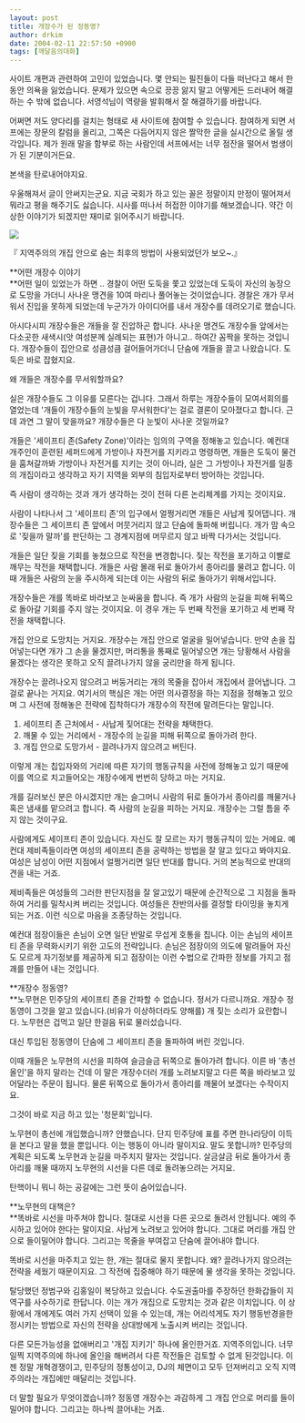 ```yaml
---
layout: post
title: 개장수가 된 정동영?
author: drkim
date: 2004-02-11 22:57:50 +0900
tags: [깨달음의대화]
---
```

사이트 개편과 관련하여 고민이 있었습니다. 몇 안되는 필진들이 다들 떠난다고 해서 한동안 의욕을 잃었습니다. 문제가 있으면 속으로 끙끙 앓지 말고 어떻게든 드러내어 해결하는 수 밖에 없습니다. 서영석님이 역량을 발휘해서 잘 해결하기를 바랍니다.

어쩌면 저도 양다리를 걸치는 형태로 새 사이트에 참여할 수 있습니다. 참여하게 되면 서프에는 장문의 칼럼을 올리고, 그쪽은 다듬어지지 않은 짤막한 글을 실시간으로 올릴 생각입니다. 제가 원래 말을 함부로 하는 사람인데 서프에서는 너무 점잔을 떨어서 범생이가 된 기분이거든요. 

본색을 탄로내어야지요.

우울해져서 글이 안써지는군요. 지금 국회가 하고 있는 꼴은 정말이지 만정이 떨어져서 뭐라고 평을 해주기도 싫습니다. 시사를 떠나서 허접한 이야기를 해보겠습니다. 약간 이상한 이야기가 되겠지만 재미로 읽어주시기 바랍니다. 


  ![](http://drkimz.com/technote/board/KDR/upimg/1076505646.jpg)


  『 지역주의의 개집 안으로 숨는 최후의 방법이 사용되었던가 보오~.』


**어떤 개장수 이야기  
**어떤 일이 있었는가 하면 .. 경찰이 어떤 도둑을 쫓고 있었는데 도둑이 자신의 농장으로 도망을 가더니 사나운 맹견을 10여 마리나 풀어놓는 것이었습니다. 경찰은 개가 무서워서 진입을 못하게 되었는데 누군가가 아이디어를 내서 개장수를 데려오기로 했습니다.

아시다시피 개장수들은 개들을 잘 진압하곤 합니다. 사나운 맹견도 개장수들 앞에서는 다소곳한 새색시(앗 여성분께 실례되는 표현)가 아니고.. 하여간 꼼짝을 못하는 것입니다. 개장수들이 집안으로 성큼성큼 걸어들어가더니 단숨에 개들을 끌고 나왔습니다. 도둑은 바로 잡혔지요.

왜 개들은 개장수를 무서워할까요?

실은 개장수들도 그 이유를 모른다는 겁니다. 그래서 하루는 개장수들이 모여서회의를 열었는데 '개들이 개장수들의 눈빛을 무서워한다'는 걸로 결론이 모아졌다고 합니다. 근데 과연 그 말이 맞을까요? 개장수들은 다 눈빛이 사나운 것일까요? 

개들은 '세이프티 존(Safety Zone)'이라는 임의의 구역을 정해놓고 있습니다. 예컨대 개주인이 훈련된 세퍼드에게 가방이나 자전거를 지키라고 명령하면, 개들은 도둑이 물건을 훔쳐갈까봐 가방이나 자전거를 지키는 것이 아니라, 실은 그 가방이나 자전거를 일종의 개집이라고 생각하고 자기 지역을 외부의 침입자로부터 방어하는 것입니다. 

즉 사람이 생각하는 것과 개가 생각하는 것이 전혀 다른 논리체계를 가지는 것이지요.

사람이 나타나서 그 '세이프티 존'의 입구에서 얼쩡거리면 개들은 사납게 짖어댑니다. 개장수들은 그 세이프티 존 앞에서 머뭇거리지 않고 단숨에 돌파해 버립니다. 개가 맘 속으로 '짖을까 말까'를 판단하는 그 경계지점에 머무르지 않고 바짝 다가서는 것입니다. 

개들은 일단 짖을 기회를 놓쳤으므로 작전을 변경합니다. 짖는 작전을 포기하고 이빨로 깨무는 작전을 채택합니다. 개들은 사람 몰래 뒤로 돌아가서 종아리를 물려고 합니다. 이때 개들은 사람의 눈을 주시하게 되는데 이는 사람의 뒤로 돌아가기 위해서입니다. 

개장수들은 개를 똑바로 바라보고 눈싸움을 합니다. 즉 개가 사람의 눈길을 피해 뒤쪽으로 돌아갈 기회를 주지 않는 것이지요. 이 경우 개는 두 번째 작전을 포기하고 세 번째 작전을 채택합니다. 

개집 안으로 도망치는 거지요. 개장수는 개집 안으로 얼굴을 밀어넣습니다. 만약 손을 집어넣는다면 개가 그 손을 물겠지만, 머리통을 통째로 밀어넣으면 개는 당황해서 사람을 물겠다는 생각은 못하고 오직 끌려나가지 않을 궁리만을 하게 됩니다. 

개장수는 끌려나오지 않으려고 버둥거리는 개의 목줄을 잡아서 개집에서 끌어냅니다. 그걸로 끝나는 거지요. 여기서의 핵심은 개는 어떤 의사결정을 하는 지점을 정해놓고 있으며 그 사전에 정해놓은 전략에 집착하다가 개장수의 작전에 말려든다는 말입니다. 

1) 세이프티 존 근처에서 - 사납게 짖어대는 전략을 채택한다.   
2) 깨물 수 있는 거리에서 - 개장수의 눈길을 피해 뒤쪽으로 돌아가려 한다.   
3) 개집 안으로 도망가서 - 끌려나가지 않으려고 버틴다. 

이렇게 개는 칩입자와의 거리에 따른 자기의 행동규칙을 사전에 정해놓고 있기 때문에 이를 역으로 치고들어오는 개장수에게 번번히 당하고 마는 거지요. 

개를 길러보신 분은 아시겠지만 개는 슬그머니 사람의 뒤로 돌아가서 종아리를 깨물거나 혹은 냄새를 맡으려고 합니다. 즉 사람의 눈길을 피하는 거지요. 개장수는 그럴 틈을 주지 않는 것이구요.

사람에게도 세이프티 존이 있습니다. 자신도 잘 모르는 자기 행동규칙이 있는 거에요. 예컨대 제비족들이라면 여성의 세이프티 존을 공략하는 방법을 잘 알고 있다고 봐야지요. 여성은 남성이 어떤 지점에서 얼쩡거리면 일단 반대를 합니다. 거의 본능적으로 반대의견을 내는 거죠. 

제비족들은 여성들의 그러한 판단지점을 잘 알고있기 때문에 순간적으로 그 지점을 돌파하여 거리를 밀착시켜 버리는 것입니다. 여성들은 찬반의사를 결정할 타이밍을 놓치게 되는 거죠. 이런 식으로 마음을 조종당하는 것입니다. 

예컨대 점장이들은 손님이 오면 일단 반말로 무섭게 호통을 칩니다. 이는 손님의 세이프티 존을 무력화시키기 위한 고도의 전략입니다. 손님은 점장이의 의도에 말려들어 자신도 모르게 자기정보를 제공하게 되고 점장이는 이런 수법으로 간파한 정보를 가지고 점괘를 만들어 내는 것입니다. 

**개장수 정동영?  
**노무현은 민주당의 세이프티 존을 간파할 수 없습니다. 정서가 다르니까요. 개장수 정동영이 그것을 알고 있습니다.(비유가 이상하더라도 양해를) 개 짖는 소리가 요란합니다. 노무현은 겁먹고 일단 한걸음 뒤로 물러섰습니다. 

대신 투입된 정동영이 단숨에 그 세이프티 존을 돌파하여 버린 것입니다. 

이때 개들은 노무현의 시선을 피하여 슬금슬금 뒤쪽으로 돌아가려 합니다. 이른 바 '총선 올인'을 하지 말라는 건데 이 말은 개장수더러 개를 노려보지말고 다른 쪽을 바라보고 있어달라는 주문이 됩니다. 물론 뒤쪽으로 돌아가서 종아리를 깨물어 보겠다는 수작이지요.

그것이 바로 지금 하고 있는 '청문회'입니다. 

노무현이 총선에 개입했습니까? 안했습니다. 단지 민주당에 표를 주면 한나라당이 이득을 본다고 말을 했을 뿐입니다. 이는 행동이 아니라 말이지요. 말도 못합니까? 민주당의 계획은 되도록 노무현과 눈길을 마주치지 말자는 것입니다. 살금살금 뒤로 돌아가서 종아리를 깨물 때까지 노무현의 시선을 다른 데로 돌려놓으려는 거지요. 

탄핵이니 뭐니 하는 공갈에는 그런 뜻이 숨어있습니다. 

**노무현의 대책은?  
**똑바로 시선을 마주쳐야 합니다. 절대로 시선을 다른 곳으로 돌려서 안됩니다. 예의 주시하고 있어야 한다는 말이지요. 사납게 노려보고 있어야 합니다. 그대로 머리를 개집 안으로 들이밀어야 합니다. 그리고는 목줄을 부여잡고 단숨에 끌어내야 합니다. 

똑바로 시선을 마주치고 있는 한, 개는 절대로 물지 못합니다. 왜? 끌려나가지 않으려는 전략을 세웠기 때문이지요. 그 작전에 집중해야 하기 때문에 물 생각을 못하는 것입니다. 

탈당했던 정범구와 김홍일이 복당하고 있습니다. 수도권출마를 주장하던 한화갑들이 지역구를 사수하기로 한답니다. 이는 개가 개집으로 도망치는 것과 같은 이치입니다. 이 상황에서 개에게도 여러 가지 선택이 있을 수 있는데, 개는 어리석게도 자기 행동반경을한정시키는 방법으로 자신의 전략을 상대방에게 노출시켜 버리는 것입니다. 

다른 모든가능성을 없애버리고 '개집 지키기' 하나에 올인한거죠. 지역주의입니다. 너무 일찍 지역주의에 하나에 올인을 해버려서 다른 작전들은 검토할 수 없게 된것입니다. 이젠 정말 개혁경쟁이고, 민주당의 정통성이고, DJ의 체면이고 모두 던져버리고 오직 지역주의라는 개집에만 매달리는 것입니다. 

더 말할 필요가 무엇이겠습니까? 정동영 개장수는 과감하게 그 개집 안으로 머리를 들이밀어야 합니다. 그리고는 하나씩 끌어내는 거죠.